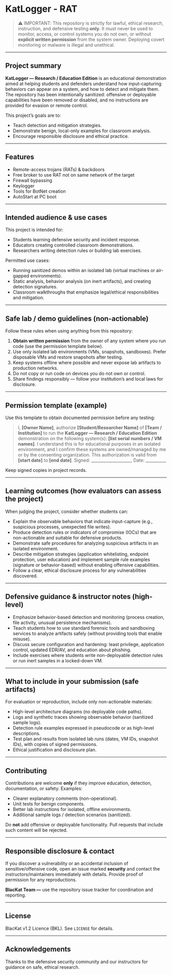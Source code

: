 # KatLogger - RAT 

> ⚠️ IMPORTANT: This repository is strictly for lawful, ethical research, instruction, and defensive testing **only**. It must never be used to monitor, access, or control systems you do not own, or without **explicit written permission** from the system owner. Deploying covert monitoring or malware is illegal and unethical.

---

## Project summary

**KatLogger — Research / Education Edition** is an educational demonstration aimed at helping students and defenders understand how input-capturing behaviors can appear on a system, and how to detect and mitigate them. The repository has been intentionally sanitized: offensive or deployable capabilities have been removed or disabled, and no instructions are provided for evasion or remote control.

This project’s goals are to:

* Teach detection and mitigation strategies.
* Demonstrate benign, local-only examples for classroom analysis.
* Encourage responsible disclosure and ethical practice.

---

## Features

* Remote-access trojans (RATs) & backdoors
* Free broker to use RAT not on same network of the target 
* Firewall bypassing
* Keylogger
* Tools for BotNet creation
* AutoStart at PC boot

---

## Intended audience & use cases

This project is intended for:

* Students learning defensive security and incident response.
* Educators creating controlled classroom demonstrations.
* Researchers writing detection rules or building lab exercises.

Permitted use cases:

* Running sanitized demos within an isolated lab (virtual machines or air-gapped environments).
* Static analysis, behavior analysis (on inert artifacts), and creating detection signatures.
* Classroom walkthroughs that emphasize legal/ethical responsibilities and mitigation.

---

## Safe lab / demo guidelines (non-actionable)

Follow these rules when using anything from this repository:

1. **Obtain written permission** from the owner of any system where you run code (use the permission template below).
2. Use only isolated lab environments (VMs, snapshots, sandboxes). Prefer disposable VMs and restore snapshots after testing.
3. Keep systems offline where possible and never expose lab artifacts to production networks.
4. Do not copy or run code on devices you do not own or control.
5. Share findings responsibly — follow your institution’s and local laws for disclosure.

---

## Permission template (example)

Use this template to obtain documented permission before any testing:

> I, **[Owner Name]**, authorize **[Student/Researcher Name]** of **[Team / Institution]** to run the **KatLogger — Research / Education Edition** demonstration on the following system(s): **[list serial numbers / VM names]**. I understand this is for educational purposes in an isolated environment, and I confirm these systems are owned/managed by me or by the consenting organization. This authorization is valid from **[start date]** to **[end date]**.
> Signed: ____________________  Date: __________

Keep signed copies in project records.

---

## Learning outcomes (how evaluators can assess the project)

When judging the project, consider whether students can:

* Explain the observable behaviors that indicate input-capture (e.g., suspicious processes, unexpected file writes).
* Produce detection rules or indicators of compromise (IOCs) that are non-actionable and suitable for defensive products.
* Demonstrate safe procedures for analyzing suspicious artifacts in an isolated environment.
* Describe mitigation strategies (application whitelisting, endpoint protection, user education) and implement sample rule examples (signature or behavior-based) without enabling offensive capabilities.
* Follow a clear, ethical disclosure process for any vulnerabilities discovered.

---

## Defensive guidance & instructor notes (high-level)

* Emphasize behavior-based detection and monitoring (process creation, file activity, unusual persistence mechanisms).
* Teach students how to use standard forensic tools and sandboxing services to analyze artifacts safely (without providing tools that enable misuse).
* Discuss secure configuration and hardening: least privilege, application control, updated EDR/AV, and education about phishing.
* Include exercises where students write non-deployable detection rules or run inert samples in a locked-down VM.

---

## What to include in your submission (safe artifacts)

For evaluation or reproduction, include only non-actionable materials:

* High-level architecture diagrams (no deployable code paths).
* Logs and synthetic traces showing observable behavior (sanitized sample logs).
* Detection rule examples expressed in pseudocode or as high-level descriptions.
* Test plan and results from isolated lab runs (dates, VM IDs, snapshot IDs), with copies of signed permissions.
* Ethical justification and disclosure plan.

---

## Contributing

Contributions are welcome **only** if they improve education, detection, documentation, or safety. Examples:

* Clearer explanatory comments (non-operational).
* Unit tests for benign components.
* Better lab instructions for isolated, offline environments.
* Additional sample logs / detection scenarios (sanitized).

Do **not** add offensive or deployable functionality. Pull requests that include such content will be rejected.

---

## Responsible disclosure & contact

If you discover a vulnerability or an accidental inclusion of sensitive/offensive code, open an issue marked **security** and contact the instructors/maintainers immediately with details. Provide proof of permission for any reproductions.

**BlacKat Team —** use the repository issue tracker for coordination and reporting.

---

## License

BlacKat v1.2 Licence (BKL). See `LICENSE` for details.

---

## Acknowledgements

Thanks to the defensive security community and our instructors for guidance on safe, ethical research.
